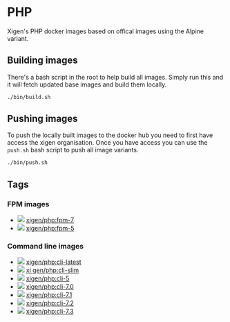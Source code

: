 # PHP
Xigen's PHP docker images based on offical images using the Alpine variant.



## Building images
There's a bash script in the root to help build all images. Simply run this and it will fetch updated base images and build them locally.
```sh
./bin/build.sh
```

## Pushing images
To push the locally built images to the docker hub you need to first have access the xigen organisation. Once you have access you can use the `push.sh` bash script to push all image variants.
```sh
./bin/push.sh
```

## Tags

### FPM images
  - [![](https://images.microbadger.com/badges/image/xigen/php:fpm-7.svg)](https://microbadger.com/images/xigen/php:fpm-7) [xigen/php:fpm-7](https://git.xigen.co.uk/docker/php/blob/master/fpm/Dockerfile-7)
  - [![](https://images.microbadger.com/badges/image/xigen/php:fpm-5.svg)](https://microbadger.com/images/xigen/php:fpm-5) [xigen/php:fpm-5](https://git.xigen.co.uk/docker/php/blob/master/fpm/Dockerfile-7)

### Command line images
  - [![](https://images.microbadger.com/badges/image/xigen/php:cli-latest.svg)](https://microbadger.com/images/xigen/php:cli-latest) [xigen/php:cli-latest](https://git.xigen.co.uk/docker/php/blob/master/cli/Dockerfile-7.2)
  - [![](https://images.microbadger.com/badges/image/xigen/php:cli-slim.svg)](https://microbadger.com/images/xigen/php:cli-slim) [xi    gen/php:cli-slim](https://git.xigen.co.uk/docker/php/blob/master/cli/Dockerfile-slim)
  - [![](https://images.microbadger.com/badges/image/xigen/php:cli-5.svg)](https://microbadger.com/images/xigen/php:cli-5) [xigen/php:cli-5](https://git.xigen.co.uk/docker/php/blob/master/cli/Dockerfile-5)
  - [![](https://images.microbadger.com/badges/image/xigen/php:cli-7.0.svg)](https://microbadger.com/images/xigen/php:cli-7.0) [xigen/php:cli-7.0](https://git.xigen.co.uk/docker/php/blob/master/cli/Dockerfile-7.0)
  - [![](https://images.microbadger.com/badges/image/xigen/php:cli-7.1.svg)](https://microbadger.com/images/xigen/php:cli-7.1) [xigen/php:cli-7.1](https://git.xigen.co.uk/docker/php/blob/master/cli/Dockerfile-7.1)
  - [![](https://images.microbadger.com/badges/image/xigen/php:cli-7.2.svg)](https://microbadger.com/images/xigen/php:cli-7.2) [xigen/php:cli-7.2](https://git.xigen.co.uk/docker/php/blob/master/cli/Dockerfile-7.2)
  - [![](https://images.microbadger.com/badges/image/xigen/php:cli-7.3.svg)](https://microbadger.com/images/xigen/php:cli-7.3) [xigen/php:cli-7.3](https://git.xigen.co.uk/docker/php/blob/master/cli/Dockerfile-7.3)
